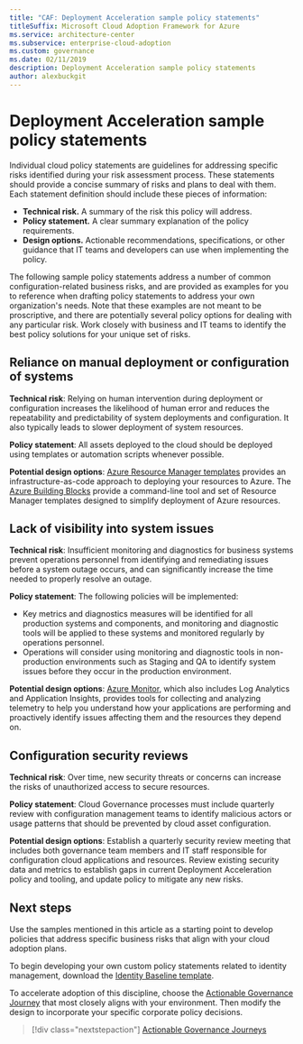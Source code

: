 ```yaml
---
title: "CAF: Deployment Acceleration sample policy statements"
titleSuffix: Microsoft Cloud Adoption Framework for Azure
ms.service: architecture-center
ms.subservice: enterprise-cloud-adoption
ms.custom: governance
ms.date: 02/11/2019
description: Deployment Acceleration sample policy statements
author: alexbuckgit
---
```


# Deployment Acceleration sample policy statements

Individual cloud policy statements are guidelines for addressing specific risks identified during your risk assessment process. These statements should provide a concise summary of risks and plans to deal with them. Each statement definition should include these pieces of information:

- **Technical risk.** A summary of the risk this policy will address.
- **Policy statement.** A clear summary explanation of the policy requirements.
- **Design options.** Actionable recommendations, specifications, or other guidance that IT teams and developers can use when implementing the policy.

The following sample policy statements address a number of common configuration-related business risks, and are provided as examples for you to reference when drafting policy statements to address your own organization's needs. Note that these examples are not meant to be proscriptive, and there are potentially several policy options for dealing with any particular risk. Work closely with business and IT teams to identify the best policy solutions for your unique set of risks.

## Reliance on manual deployment or configuration of systems

**Technical risk**: Relying on human intervention during deployment or configuration increases the likelihood of human error and reduces the repeatability and predictability of system deployments and configuration. It also typically leads to slower deployment of system resources.

**Policy statement**: All assets deployed to the cloud should be deployed using templates or automation scripts whenever possible.

**Potential design options**: [Azure Resource Manager templates](/azure/azure-resource-manager/resource-group-overview#template-deployment) provides an infrastructure-as-code approach to deploying your resources to Azure. The [Azure Building Blocks](https://github.com/mspnp/template-building-blocks/wiki) provide a command-line tool and set of Resource Manager templates designed to simplify deployment of Azure resources.

## Lack of visibility into system issues

**Technical risk**: Insufficient monitoring and diagnostics for business systems prevent operations personnel from identifying and remediating issues before a system outage occurs, and can significantly increase the time needed to properly resolve an outage.

**Policy statement**: The following policies will be implemented:

- Key metrics and diagnostics measures will be identified for all production systems and components, and monitoring and diagnostic tools will be applied to these systems and monitored regularly by operations personnel.
- Operations will consider using monitoring and diagnostic tools in non-production environments such as Staging and QA to identify system issues before they occur in the production environment.

**Potential design options**: [Azure Monitor](/azure/azure-monitor), which also includes Log Analytics and Application Insights, provides tools for collecting and analyzing telemetry to help you understand how your applications are performing and proactively identify issues affecting them and the resources they depend on.

## Configuration security reviews

**Technical risk**: Over time, new security threats or concerns can increase the risks of unauthorized access to secure resources.

**Policy statement**: Cloud Governance processes must include quarterly review with configuration management teams to identify malicious actors or usage patterns that should be prevented by cloud asset configuration.

**Potential design options**: Establish a quarterly security review meeting that includes both governance team members and IT staff responsible for configuration cloud applications and resources. Review existing security data and metrics to establish gaps in current Deployment Acceleration policy and tooling, and update policy to mitigate any new risks.

## Next steps

Use the samples mentioned in this article as a starting point to develop policies that address specific business risks that align with your cloud adoption plans.

To begin developing your own custom policy statements related to identity management, download the [Identity Baseline template](template.md).

To accelerate adoption of this discipline, choose the [Actionable Governance Journey](../journeys/overview.md) that most closely aligns with your environment. Then modify the design to incorporate your specific corporate policy decisions.

> [!div class="nextstepaction"]
> [Actionable Governance Journeys](../journeys/overview.md)